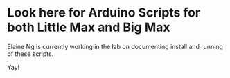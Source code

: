 # Look here for Arduino Scripts for both Little Max and Big Max

Elaine Ng is currently working in the lab on documenting install and running of these scripts.

Yay!
